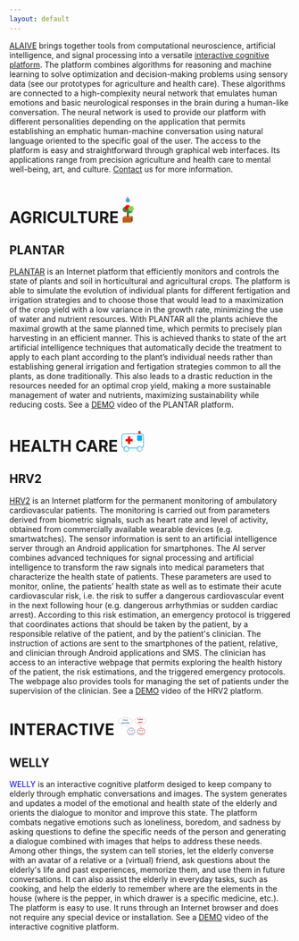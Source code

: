 ```yaml
---
layout: default
---
```


[ALAIVE](https://www.snic.de/alaive/) brings together tools from computational neuroscience, artificial intelligence, and signal processing into a versatile [interactive cognitive platform](http://alaive.github.io/interactive.html). The platform combines algorithms for reasoning and machine learning to solve optimization and decision-making problems using sensory data (see our prototypes for agriculture and health care). These algorithms are connected to a high-complexity neural network that emulates human emotions and basic neurological responses in the brain during a human-like conversation. The neural network is used to provide our platform with different personalities depending on the application that permits establishing an emphatic human-machine conversation using natural language oriented to the specific goal of the user. The access to the platform is easy and straightforward through graphical web interfaces. Its applications range from precision agriculture and health care to mental well-being, art, and culture. [Contact](mailto:aagosti@gwdg.de?subject=[ALAIVE]%20Request%20more%20information) us for more information.


# AGRICULTURE [<img src="/assets/img/logoagri.png" alt="drawing" width="20"/>](http://alaive.github.io/agriculture.html)

## PLANTAR
[PLANTAR](http://alaive.github.io/agriculture.html) is an Internet platform that efficiently monitors and controls the state of plants and soil in horticultural and agricultural crops. The platform is able to simulate the evolution of individual plants for different fertigation and irrigation strategies and to choose those that would lead to a maximization of the crop yield with a low variance in the growth rate, minimizing the use of water and nutrient resources. With PLANTAR all the plants achieve the maximal growth at the same planned time, which permits to precisely plan harvesting in an efficient manner. This is achieved thanks to state of the art artificial intelligence techniques that automatically decide the treatment to apply to each plant according to the plant’s individual needs rather than establishing general irrigation and fertigation strategies common to all the plants, as done traditionally. This also leads to a drastic reduction in the resources needed for an optimal crop yield, making a more sustainable management of water and nutrients, maximizing sustainability while reducing costs. See a [DEMO](http://alaive.github.io/demo_agriculture.html) video of the PLANTAR platform.

# HEALTH CARE  [<img src="/assets/img/logohc.png" alt="drawing" width="40"/>](http://alaive.github.io/healthcare.html)

## HRV2
[HRV2](http://alaive.github.io/healthcare.html) is an Internet platform for the permanent monitoring of ambulatory cardiovascular patients. The monitoring is carried out from parameters derived from biometric signals, such as heart rate and level of activity, obtained from commercially available wearable devices (e.g. smartwatches). The sensor information is sent to an artificial intelligence server through an Android application for smartphones. The AI server combines advanced techniques for signal processing and artificial intelligence to transform the raw signals into medical parameters that characterize the health state of patients. These parameters are used to monitor, online, the patients’ health state as well as to estimate their acute cardiovascular risk, i.e. the risk to suffer a dangerous cardiovascular event in the next following hour (e.g. dangerous arrhythmias or sudden cardiac arrest). According to this risk estimation, an emergency protocol is triggered that coordinates actions that should be taken by the patient, by a responsible relative of the patient, and by the patient's clinician. The instruction of actions are sent to the smartphones of the patient, relative, and clinician through Android applications and SMS. The clinician has access to an interactive webpage that permits exploring the health history of the patient, the risk estimations, and the triggered emergency protocols. The webpage also provides tools for managing the set of patients under the supervision of the clinician. See a [DEMO](http://alaive.github.io/demo_healthcare.html) video of the HRV2 platform.

# INTERACTIVE  [<img src="/assets/img/logo_interactive.jpg" alt="drawing" width="50">](http://alaive.github.io/interactive.html)

## WELLY 
<span style="color:blue">WELLY</span> is an interactive cognitive platform desiged to keep company to elderly through emphatic conversations and images. The system generates and updates a model of the emotional and health state of the elderly and orients the dialogue to monitor and improve this state. The platform combats negative emotions such as loneliness, boredom, and sadness by asking questions to define the specific needs of the person and generating a dialogue combined with images that helps to address these needs. Among other things, the system can tell stories, let the elderly converse with an avatar of a relative or a (virtual) friend, ask questions about the elderly's life and past experiences, memorize them, and use them in future conversations. It can also assist the elderly in everyday tasks, such as cooking, and help the elderly to remember where are the elements in the house (where is the pepper, in which drawer is a specific medicine, etc.). The platform is easy to use. It runs through an Internet browser and does not require any special device or installation. See a [DEMO](http://alaive.github.io/demo_interactive.html) video of the interactive cognitive platform.


